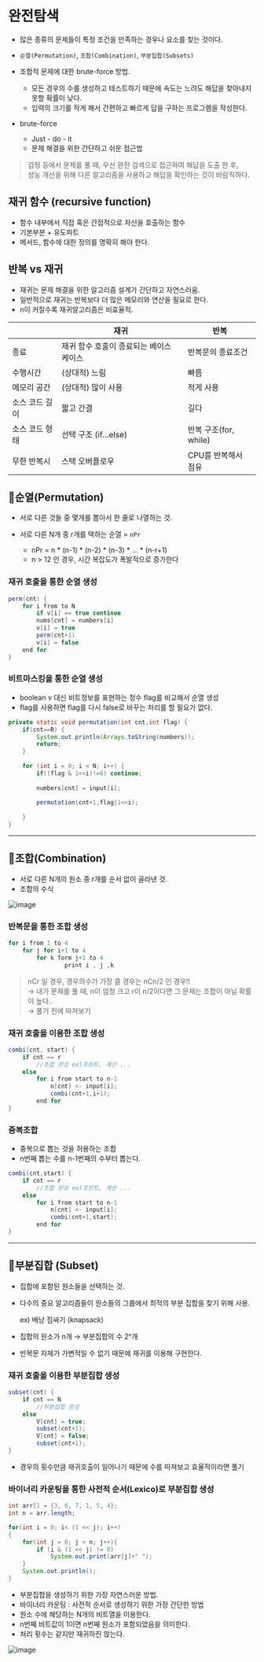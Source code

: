 # 완전탐색


- 많은 종류의 문제들이 특정 조건을 만족하는 경우나 요소를 찾는 것이다.

- `순열(Permutation)`, `조합(Combination)`, `부분집합(Subsets)`
- 조합적 문제에 대한 brute-force 방법.
    - 모든 경우의 수를 생성하고 테스트하기 때문에 속도는 느려도 해답을 찾아내지 못할 확률이 낮다.
    - 입력의 크기를 작게 해서 간편하고 빠르게 답을 구하는 프로그램을 작성한다.
- brute-force
    - Just - do - it
    - 문제 해결을 위한 간단하고 쉬운 접근법

>검정 등에서 문제를 풀 때, 우선 완전 검색으로 접근하여 해답을 도출 한 후,<br> 
>성능 개선을 위해 다른 알고리즘을 사용하고 해답을 확인하는 것이 바람직하다.

## 재귀 함수 (recursive function)

- 함수 내부에서 직접 혹은 간접적으로 자신을 호출하는 함수
- 기본부분 + 유도파트
- 메서드, 함수에 대한 정의를 명확히 해야 한다.

## 반복 vs 재귀

- 재귀는 문제 해결을 위한 알고리즘 설계가 간단하고 자연스러움.
- 일반적으로 재귀는 반복보다 더 많은 메모리와 연산을 필요로 한다.
- n이 커질수록 재귀알고리즘은 비효율적.

| | 재귀 | 반복
--- | --- | ---
종료 | 재귀 함수 호출이 종료되는 베이스 케이스 | 반복문의 종료조건
수행시간 | (상대적) 느림 | 빠름
메모리 공간 | (상대적) 많이 사용 | 적게 사용
소스 코드 길이 | 짧고 간결 | 길다
소스 코드 형태 | 선택 구조 (if...else) | 반복 구조(for, while)
무한 반복시 | 스택 오버플로우 | CPU를 반복해서 점유


## 📌순열(Permutation)

- 서로 다른 것들 중 몇개를 뽑아서 한 줄로 나열하는 것.

- 서로 다른 N개 중 r개를 택하는 순열 = `nPr`
    - nPr = n * (n-1) * (n-2) * (n-3) * ... * (n-r+1)
    - n > 12 인 경우, 시간 복잡도가 폭발적으로 증가한다

### 재귀 호출을 통한 순열 생성

```java
perm(cnt) {
	for i from to N
		if v[i] == true continue
		nums[cnt] = numbers[i]
		v[i] = true
		perm(cnt+1)
		v[i] = false
	end for
}
```

### 비트마스킹을 통한 순열 생성

- boolean v 대신 비트정보를 표현하는 정수 flag를 비교해서 순열 생성
- flag를 사용하면 flag를 다시 false로 바꾸는 처리를 할 필요가 없다.

```java
private static void permutation(int cnt,int flag) {
	if(cnt==R) {
		System.out.println(Arrays.toString(numbers));
		return;
	}
		
	for (int i = 0; i < N; i++) {
		if((flag & 1<<i)!=0) continue;
			
		numbers[cnt] = input[i];
			
		permutation(cnt+1,flag|1<<i);
			
	}		
}
```

---

## 📌조합(Combination)

- 서로 다른 N개의 원소 중 r개를 순서 없이 골라낸 것.
- 조합의 수식

![image](https://user-images.githubusercontent.com/67090601/133966132-add9030f-df87-42a0-ae54-296e7609946b.png)

### 반복문을 통한 조합 생성

```java
for i from 1 to 4
	for j for i+1 to 4
		for k form j+1 to 4
				print i , j ,k
```

>nCr 일 경우, 경우의수가 가장 클 경우는 nCn/2 인 경우!! <br>
>→ 내가 문제를 풀 때, n이 엄청 크고 r이 n/2이다면 그 문제는 조합이 아닐 확률이 높다.. <br>
>→ 풀기 전에 따져보기

### 재귀 호출을 이용한 조합 생성

```java
combi(cnt, start) {
	if cnt == r
		//조합 완성 ex)프린트, 계산 ...
	else
		for i from start to n-1
			n[cnt] <- input[i];
			combi(cnt+1,i+1);
		end for
}
```

### 중복조합

- 중복으로 뽑는 것을 허용하는 조합
- n번째 뽑는 수를 n-1번째의 수부터 뽑는다.

```java
combi(cnt,start) {
	if cnt == r
		//조합 완성 ex)프린트, 계산 ...
	else
		for i from start to n-1
			n[cnt] <- input[i];
			combi(cnt+1,start);
		end for
}
```

---

## 📌부분집합 (Subset)

- 집합에 포함된 원소들을 선택하는 것.
- 다수의 중요 알고리즘들이 원소들의 그룹에서 최적의 부분 집합을 찾기 위해 사용.

    ex) 배낭 짐싸기 (knapsack)

- 집합의 원소가 n개 → 부분집합의 수 2ⁿ개
- 반복문 자체가 가변적일 수 없기 때문에 재귀를 이용해 구현한다.

### 재귀 호출을 이용한 부분집합 생성

```java
subset(cnt) {
	if cnt == N
		//부분집합 완성
	else
		V[cnt] = true;
		subset(cnt+1);
		V[cnt] = false;
		subset(cnt+1);
}
```

- 경우의 횟수만큼 재귀호출이 일어나기 때문에 수를 따져보고 효율적이라면 풀기

### 바이너리 카운팅을 통한 사전적 순서(Lexico)로 부분집합 생성

```java
int arr[] = {3, 6, 7, 1, 5, 4};
int n = arr.length;

for(int i = 0; i< (1 << j); i++) 
{
    for(int j = 0; j < n; j++){
        if (i & (1 << j) != 0)
            System.out.print(arr[j]+" ");
    }
    System.out.println();
}
```

- 부분집합을 생성하기 위한 가장 자연스러운 방법.
- 바이너리 카운팅 : 사전적 순서로 생성하기 위한 가장 간단한 방법
- 원소 수에 해당하는 N개의 비트열을 이용한다.
- n번째 비트값이 1이면 n번째 원소가 포함되었음을 의미한다.
- 처리 횟수는 같지만 재귀하진 않는다.

![image](https://user-images.githubusercontent.com/67090601/133966248-ab2cfe80-72e9-4938-8265-bd0243b65d21.png)
